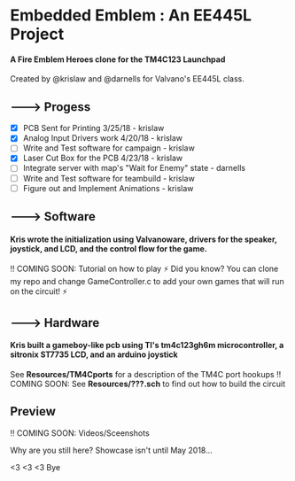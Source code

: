 

# Embedded Emblem : An EE445L Project
#### A Fire Emblem Heroes clone for the TM4C123 Launchpad
Created by @krislaw and @darnells for Valvano's EE445L class.

## ---> Progess
- [x] PCB Sent for Printing 3/25/18 - krislaw
- [x] Analog Input Drivers work 4/20/18 - krislaw
- [ ] Write and Test software for campaign - krislaw
- [x] Laser Cut Box for the PCB 4/23/18 - krislaw
- [ ] Integrate server with map's "Wait for Enemy" state - darnells
- [ ] Write and Test software for teambuild - krislaw
- [ ] Figure out and Implement Animations - krislaw

## ---> Software
#### Kris wrote the initialization using Valvanoware, drivers for the speaker, joystick, and LCD, and the control flow for the game.
:bangbang: COMING SOON: Tutorial on how to play
:zap: Did you know? You can clone my repo and change GameController.c to add your own games that will run on the circuit! :zap:

## ---> Hardware
#### Kris built a gameboy-like pcb using TI's tm4c123gh6m microcontroller, a sitronix ST7735 LCD, and an arduino joystick
See **Resources/TM4Cports** for a description of the TM4C port hookups
:bangbang: COMING SOON: See **Resources/???.sch** to find out how to build the circuit

## Preview
:bangbang: COMING SOON: Videos/Sceenshots


Why are you still here? Showcase isn't until May 2018...

<3 <3 <3 Bye
